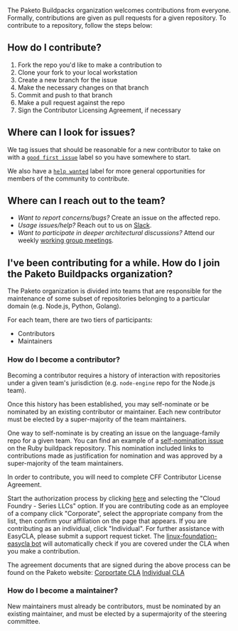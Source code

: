 The Paketo Buildpacks organization welcomes contributions from everyone.
Formally, contributions are given as pull requests for a given repository. To
contribute to a repository, follow the steps below:

## How do I contribute?

1. Fork the repo you'd like to make a contribution to
1. Clone your fork to your local workstation
1. Create a new branch for the issue
1. Make the necessary changes on that branch
1. Commit and push to that branch
1. Make a pull request against the repo
1. Sign the Contributor Licensing Agreement, if necessary

## Where can I look for issues?

We tag issues that should be reasonable for a new contributor to take on with a
[`good first
issue`](https://github.com/search?q=org%3Apaketo-buildpacks+org%3Apaketo-community+label%3A%22good+first+issue%22%2C%22note%3Agood-first-issue%22+state%3Aopen+&type=Issues)
label so you have somewhere to start.

We also have a [`help wanted`](https://github.com/search?q=org%3Apaketo-buildpacks+org%3Apaketo-community+label%3A%22help+wanted%22%2C%22note%3Aideal-for-contribution%22+state%3Aopen+&type=Issues) label for more general opportunities for members of the community to contribute.

## Where can I reach out to the team?

- _Want to report concerns/bugs?_ Create an issue on the affected repo.
- _Usage issues/help?_ Reach out to us on [Slack](https://slack.paketo.io/).
- _Want to participate in deeper architectural discussions?_ Attend our weekly
  [working group
  meetings](https://github.com/paketo-buildpacks/community#working-group-meetings).

## I've been contributing for a while. How do I join the Paketo Buildpacks organization?

The Paketo organization is divided into teams that are responsible for the
maintenance of some subset of repositories belonging to a particular domain
(e.g. Node.js, Python, Golang).

For each team, there are two tiers of participants:

- Contributors
- Maintainers

### How do I become a contributor?

Becoming a contributor requires a history of interaction with repositories
under a given team's jurisdiction (e.g. `node-engine` repo for the Node.js
team).

Once this history has been established, you may self-nominate or be nominated
by an existing contributor or maintainer. Each new contributor must be elected
by a super-majority of the team maintainers.

One way to self-nominate is by creating an issue on the language-family repo
for a given team. You can find an example of a [self-nomination
issue](https://github.com/paketo-buildpacks/ruby/issues/409) on the Ruby
buildpack repository. This nomination included links to contributions made as
justification for nomination and was approved by a super-majority of the team
maintainers.

In order to contribute, you will need to complete CFF Contributor License Agreement.

Start the authorization process by clicking
[here](https://easycla.lfx.linuxfoundation.org/) and selecting the
"Cloud Foundry - Series LLCs" option.  If you are contributing code as an
employee of a company click "Corporate", select the appropriate company from
the list, then confirm your affiliation on the page that appears. If you are
contributing as an individual, click "Individual". For further assistance with
EasyCLA, please submit a support request ticket. The [linux-foundation-easycla
bot](https://github.com/apps/linux-foundation-easycla) will automatically check
if you are covered under the CLA when you make a contribution.

The agreement documents that are signed during the above process can be found on the Paketo website:
[Corportate CLA](https://paketo.io/ccla.pdf)
[Individual CLA](https://paketo.io/icla.pdf)

### How do I become a maintainer?

New maintainers must already be contributors, must be nominated by an existing
maintainer, and must be elected by a supermajority of the steering committee.
